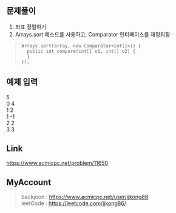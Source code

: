 ## 문제풀이
 1. 좌표 정렬하기
 2. Arrays.sort 메소드를 사용하고, Comparator 인터페이스를 재정의함
 
> ```
> Arrays.sort(array, new Comparator<int[]>() {
> 	public int compare(int[] o1, int[] o2) {
> 	}
> });
> ```

## 예제 입력
5  
0 4  
1 2  
1 -1  
2 2  
3 3  

## Link
https://www.acmicpc.net/problem/11650

## MyAccount

> backjoon : <https://www.acmicpc.net/user/jjkong86>  
> leetCode : <https://leetcode.com/jjkong86/> 



